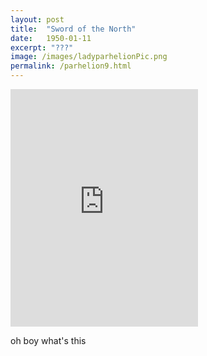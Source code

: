 ```yaml
---
layout: post
title:  "Sword of the North"
date:   1950-01-11
excerpt: "???"
image: /images/ladyparhelionPic.png
permalink: /parhelion9.html
---
```

<iframe src="https://open.spotify.com/embed/playlist/2AM47ieDhJBsT3wYd3W0wq" width="300" height="380" frameborder="0" allowtransparency="true" allow="encrypted-media"></iframe>

oh boy what's this
